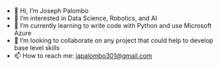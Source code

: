- 👋 Hi, I’m Joseph Palombo
- 👀 I’m interested in Data Science, Robotics, and AI
- 🌱 I’m currently learning to write code with Python and use Microsoft Azure
- 💞️ I’m looking to collaborate on any project that could help to develop base level skills
- 📫 How to reach me: japalombo301@gmail.com

<!---
japalombo301/japalombo301 is a ✨ special ✨ repository because its `README.md` (this file) appears on your GitHub profile.
You can click the Preview link to take a look at your changes.
--->
